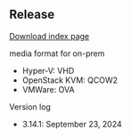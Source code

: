 ## Release
[Download index page](https://enterprise.github.com/releases)

media format for on-prem
- Hyper-V: VHD
- OpenStack KVM: QCOW2
- VMWare: OVA

Version log
- 3.14.1: September 23, 2024

